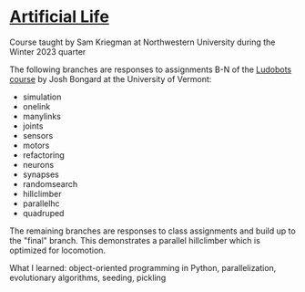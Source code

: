 # [Artificial Life](https://www.mccormick.northwestern.edu/mechanical/academics/courses/descriptions/495-artificial-life.html)

Course taught by Sam Kriegman at Northwestern University during the Winter 2023 quarter

The following branches are responses to assignments B-N of the [Ludobots course]() by Josh Bongard at the University of Vermont:
- simulation
- onelink
- manylinks
- joints
- sensors
- motors
- refactoring
- neurons
- synapses
- randomsearch
- hillclimber
- parallelhc
- quadruped

The remaining branches are responses to class assignments and build up to the "final" branch. This demonstrates a parallel hillclimber which is optimized for locomotion.

What I learned: object-oriented programming in Python, parallelization, evolutionary algorithms, seeding, pickling
